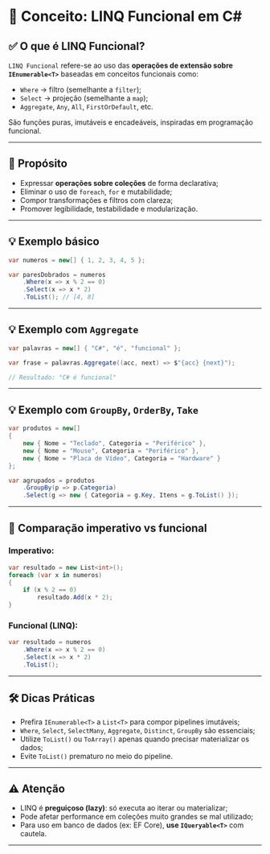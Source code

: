 
# 🧬 Conceito: LINQ Funcional em C#

## ✅ O que é LINQ Funcional?

`LINQ Funcional` refere-se ao uso das **operações de extensão sobre `IEnumerable<T>`** baseadas em conceitos funcionais como:

- `Where` → filtro (semelhante a `filter`);
- `Select` → projeção (semelhante a `map`);
- `Aggregate`, `Any`, `All`, `FirstOrDefault`, etc.

São funções puras, imutáveis e encadeáveis, inspiradas em programação funcional.

---

## 🎯 Propósito

- Expressar **operações sobre coleções** de forma declarativa;
- Eliminar o uso de `foreach`, `for` e mutabilidade;
- Compor transformações e filtros com clareza;
- Promover legibilidade, testabilidade e modularização.

---

## 💡 Exemplo básico

```csharp
var numeros = new[] { 1, 2, 3, 4, 5 };

var paresDobrados = numeros
    .Where(x => x % 2 == 0)
    .Select(x => x * 2)
    .ToList(); // [4, 8]
```

---

## 💡 Exemplo com `Aggregate`

```csharp
var palavras = new[] { "C#", "é", "funcional" };

var frase = palavras.Aggregate((acc, next) => $"{acc} {next}");

// Resultado: "C# é funcional"
```

---

## 💡 Exemplo com `GroupBy`, `OrderBy`, `Take`

```csharp
var produtos = new[]
{
    new { Nome = "Teclado", Categoria = "Periférico" },
    new { Nome = "Mouse", Categoria = "Periférico" },
    new { Nome = "Placa de Vídeo", Categoria = "Hardware" }
};

var agrupados = produtos
    .GroupBy(p => p.Categoria)
    .Select(g => new { Categoria = g.Key, Itens = g.ToList() });
```

---

## 🧠 Comparação imperativo vs funcional

### Imperativo:

```csharp
var resultado = new List<int>();
foreach (var x in numeros)
{
    if (x % 2 == 0)
        resultado.Add(x * 2);
}
```

### Funcional (LINQ):

```csharp
var resultado = numeros
    .Where(x => x % 2 == 0)
    .Select(x => x * 2)
    .ToList();
```

---

## 🛠️ Dicas Práticas

- Prefira `IEnumerable<T>` a `List<T>` para compor pipelines imutáveis;
- `Where`, `Select`, `SelectMany`, `Aggregate`, `Distinct`, `GroupBy` são essenciais;
- Utilize `ToList()` ou `ToArray()` apenas quando precisar materializar os dados;
- Evite `ToList()` prematuro no meio do pipeline.

---

## ⚠️ Atenção

- LINQ é **preguiçoso (lazy)**: só executa ao iterar ou materializar;
- Pode afetar performance em coleções muito grandes se mal utilizado;
- Para uso em banco de dados (ex: EF Core), **use `IQueryable<T>`** com cautela.

---
